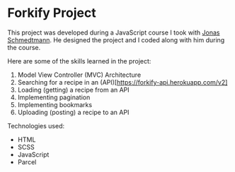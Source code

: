 # Forkify Project

This project was developed during a JavaScript course I took with [Jonas Schmedtmann](https://twitter.com/jonasschmedtman). He designed the project and I coded along with him during the course.

Here are some of the skills learned in the project:
1. Model View Controller (MVC) Architecture
2. Searching for a recipe in an (API)[https://forkify-api.herokuapp.com/v2]
3. Loading (getting) a recipe from an API
4. Implementing pagination
5. Implementing bookmarks
6. Uploading (posting) a recipe to an API

Technologies used:
- HTML
- SCSS
- JavaScript
- Parcel
